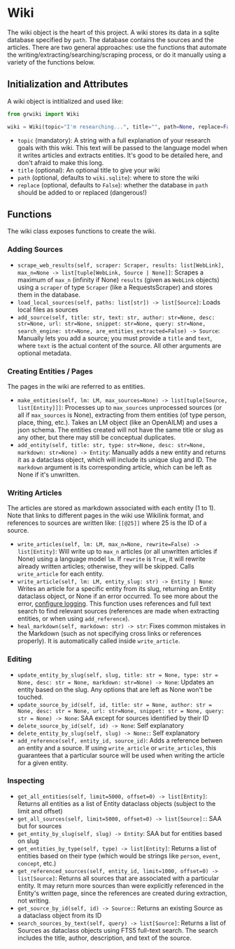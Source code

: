 # Wiki

The wiki object is the heart of this project. A wiki stores its data in a sqlite database specified by `path`. The database contains the sources and the articles. There are two general approaches: use the functions that automate the writing/extracting/searching/scraping process, or do it manually using a variety of the functions below.

## Initialization and Attributes

A wiki object is intitialized and used like:

```python
from grwiki import Wiki

wiki = Wiki(topic="I'm researching...", title="", path=None, replace=False)
```

- `topic` (mandatory): A string with a full explanation of your research goals with this wiki. This text will be passed to the language model when it writes articles and extracts entities. It's good to be detailed here, and don't afraid to make this long.
- `title` (optional): An optional title to give your wiki
- `path` (optional, defaults to `wiki.sqlite`): where to store the wiki
- `replace` (optional, defaults to `False`): whether the database in `path` should be added to or replaced (dangerous!)

## Functions

The wiki class exposes functions to create the wiki.

### Adding Sources

- `scrape_web_results(self, scraper: Scraper, results: list[WebLink], max_n=None -> list[tuple[WebLink, Source | None]]`: Scrapes a maximum of `max_n` (infinity if None) `results` (given as `WebLink` objects) using a `scraper` of type `Scraper` (like a RequestsScraper) and stores them in the database. 
- `load_local_sources(self, paths: list[str]) -> list[Source]`: Loads local files as sources
-  `add_source(self, title: str, text: str, author: str=None, desc: str=None, url: str=None, snippet: str=None, query: str=None, search_engine: str=None, are_entities_extracted=False) -> Source`: Manually lets you add a source; you must provide a `title` and `text`, where `text` is the actual content of the source. All other arguments are optional metadata.

### Creating Entities / Pages

The pages in the wiki are referred to as entities.

- `make_entities(self, lm: LM, max_sources=None) -> list[tuple[Source, list[Entity]]]`: Processes up to `max_sources` unprocessed sources (or all if `max_sources` is None), extracting from them entities (of type person, place, thing, etc.). Takes an LM object (like an OpenAILM) and uses a json schema. The entities created will not have the same title or slug as any other, but there may still be conceptual duplicates.
- `add_entity(self, title: str, type: str=None, desc: str=None, markdown: str=None) -> Entity`: Manually adds a new entity and returns it as a dataclass object, which will include its unique slug and ID. The `markdown` argument is its corresponding article, which can be left as None if it's unwritten.

### Writing Articles

The articles are stored as markdown associated with each entity (1 to 1). Note that links to different pages in the wiki use Wikilink format, and references to sources are written like: `[[@25]]` where 25 is the ID of a source.

- `write_articles(self, lm: LM, max_n=None, rewrite=False) -> list[Entity]`: Will write up to `max_n` articles (or all unwritten articles if None) using a language model `lm`. If `rewrite` is `True`, it will rewrite already written articles; otherwise, they will be skipped. Calls `write_article` for each entity.
- `write_article(self, lm: LM, entity_slug: str) -> Entity | None`: Writes an article for a specific entity from its slug, returning an Entity dataclass object, or None if an error occurred. To see more about the error, [configure logging](./logging.md). This function uses references and full text search to find relevant sources (references are made when extracting entities, or when using `add_reference`).
- `heal_markdown(self, markdown: str) -> str`: Fixes common mistakes in the Markdown (such as not specifying cross links or references properly). It is automatically called inside `write_article`.

### Editing

- `update_entity_by_slug(self, slug, title: str = None, type: str = None, desc: str = None, markdown: str=None) -> None`: Updates an entity based on the slug. Any options that are left as None won't be touched.
- `update_source_by_id(self, id, title: str = None, author: str = None, desc: str = None, url: str=None, snippet: str = None, query: str = None) -> None`: SAA except for sources identified by their ID
- `delete_source_by_id(self, id) -> None`: Self explanatory
- `delete_entity_by_slug(self, slug) -> None:`: Self explanatory
- `add_reference(self, entity_id, source_id)`: Adds a reference betwen an entity and a source. If using `write_article` or `write_articles`, this guarantees that a particular source will be used when writing the article for a given entity.


### Inspecting

- `get_all_entities(self, limit=5000, offset=0) -> list[Entity]`: Returns all entities as a list of Entity dataclass objects (subject to the limit and offset)
- `get_all_sources(self, limit=5000, offset=0) -> list[Source]:`: SAA but for sources
- `get_entity_by_slug(self, slug) -> Entity`: SAA but for entities based on slug
- `get_entities_by_type(self, type) -> list[Entity]`: Returns a list of entities based on their type (which would be strings like `person`, `event`, `concept`, etc.)
- `get_referenced_sources(self, entity_id, limit=1000, offset=0) -> list[Source]`: Returns all sources that are associated with a particular entity. It may return more sources than were explicitly referenced in the Entity's written page, since the references are created during extraction, not writing.
- `get_source_by_id(self, id) -> Source:`: Returns an existing Source as a dataclass object from its ID
- `search_sources_by_text(self, query) -> list[Source]`: Returns a list of Sources as dataclass objects using FTS5 full-text search. The search includes the title, author, description, and text of the source.
